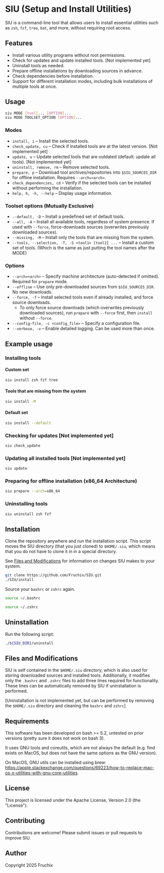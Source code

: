 # SIU (Setup and Install Utilities)

SIU is a command-line tool that allows users to install essential utilities such as `zsh`, `fzf`, `tree`, `bat`, and more, without requiring root access.

## Features
- Install various utility programs without root permissions.
- Check for updates and update installed tools. \[Not implemented yet]
- Uninstall tools as needed.
- Prepare offline installations by downloading sources in advance.
- Check dependencies before installation.
- Support for different installation modes, including bulk installations of multiple tools at once.

## Usage
```bash
siu MODE [tool]... [OPTION]...
siu MODE TOOLSET_OPTION [OPTION]...
```

### Modes
- `install, i` – Install the selected tools.
- `check_update, cu` – Check if installed tools are at the latest version. \[Not implemented yet]
- `update, u` – Update selected tools that are outdated (default: update all tools). \[Not implemented yet]
- `uninstall, remove, rm` – Remove selected tools.
- `prepare, p` – Download tool archives/repositories into `$SIU_SOURCES_DIR` for offline installation. Requires `--arch=<arch>`.
- `check_dependencies, cd` – Verify if the selected tools can be installed without performing the installation.
- `help, h, -h, --help` – Display usage information.

### Toolset options (Mutually Exclusive)
- `--default, -D` – Install a predefined set of default tools.
- `--all, -A` – Install all available tools, regardless of system presence. If used with `--force`, force-downloads sources (overwrites previously downloaded sources).
- `--missing, -M` – Install only the tools that are missing from the system.
- `--tools, --selection, -T, -S <tool1> [tool2] ...` – Install a custom set of tools. (Which is the same as just putting the tool names after the MODE)

### Options
- `--arch=<arch>` – Specify machine architecture (auto-detected if omitted). Required for `prepare` mode.
- `--offline` – Use only pre-downloaded sources from `$SIU_SOURCES_DIR`. No new downloads.
- `--force, -f` – Install selected tools even if already installed, and force source downloads.
  - To only force source downloads (which overwrites previously downloaded sources), run `prepare` with `--force` first, then `install` without `--force`.
- `--config-file, -c <config_file>` – Specify a configuration file.
- `--verbose, -v` – Enable detailed logging. Can be used more than once.

## Example usage
### Installing tools

#### Custom set
```bash
siu install zsh fzf tree
```

#### Tools that are missing from the system
```bash
siu install -M
```

#### Default set
```bash
siu install --default
```

### Checking for updates \[Not implemented yet]
```bash
siu check_update
```

### Updating all installed tools \[Not implemented yet]
```bash
siu update
```

### Preparing for offline installation (x86_64 Architecture)
```bash
siu prepare --arch=x86_64
```

### Uninstalling tools
```bash
siu uninstall zsh fzf
```

## Installation
Clone the repository anywhere and run the installation script.
This script moves the SIU directory (that you just cloned) to `$HOME/.siu`, which means that you do not have to clone it in in a special directory.

See [Files and Modifications](#files-and-modifications) for information on changes SIU makes to your system.
```bash
git clone https://github.com/Fruchix/SIU.git
./SIU/install
```

Source your `bashrc` or `zshrc` again.

```bash
source ~/.bashrc
```

```bash
source ~/.zshrc
```

## Uninstallation

Run the following script:
```bash
./${SIU_DIR}/uninstall
```

## Files and Modifications

SIU is self contained in the `$HOME/.siu` directory, which is also used for storing downloaded sources and installed tools. 
Additionally, it modifies only the `.bashrc` and `.zshrc` files to add three lines required for functionality. 
These lines can be automatically removed by SIU if uninstallation is performed.

\[Uninstallation is not implemented yet, but can be performed by removing the `$HOME/.siu` directory and cleaning the `bashrc` and `zshrc`]

## Requirements

This software has been developed on bash >= 5.2, untested on prior versions (pretty sure it does not work on bash 3).

It uses GNU tools and coreutils, which are not always the default (e.g. find exists on MacOS, but does not have the same options as the GNU version).

On MacOS, GNU utils can be installed using brew: https://apple.stackexchange.com/questions/69223/how-to-replace-mac-os-x-utilities-with-gnu-core-utilities.

## License
This project is licensed under the Apache License, Version 2.0 (the "License").

## Contributing
Contributions are welcome! Please submit issues or pull requests to improve SIU.

## Author
Copyright 2025 Fruchix

